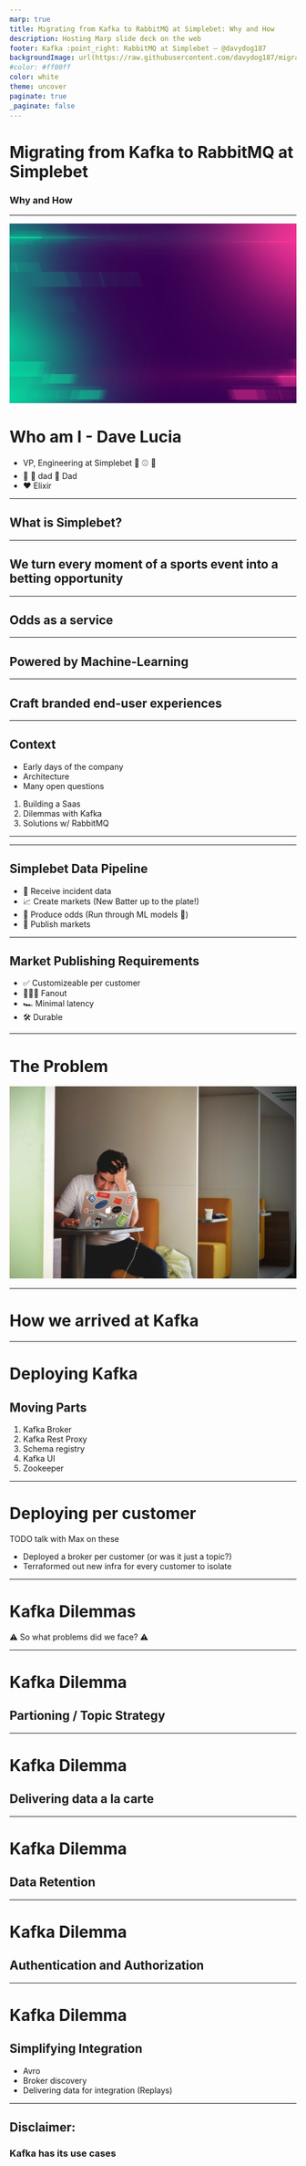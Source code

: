 ```yaml
---
marp: true
title: Migrating from Kafka to RabbitMQ at Simplebet: Why and How
description: Hosting Marp slide deck on the web
footer: Kafka :point_right: RabbitMQ at Simplebet — @davydog187
backgroundImage: url(https://raw.githubusercontent.com/davydog187/migrating_from_kafka/main/images/bg.png)
#color: #ff00ff
color: white
theme: uncover
paginate: true
_paginate: false
---
```


# Migrating from Kafka to RabbitMQ at Simplebet

### Why and How

<!-- My Notes -->

---
![bg](https://raw.githubusercontent.com/davydog187/migrating_from_kafka/main/images/bg.png)
# Who am I - Dave Lucia

<!-- color: white -->
* VP, Engineering at Simplebet :basketball: :baseball: :football:
* :dog: :dog: dad :baby: Dad
* :heart: Elixir

---
## What is Simplebet?

<!-- TODO show Simplebet logo and or website-->

<!--
Our mission is to power the future of fan engagement
-->
---
## We turn every moment of a sports event into a betting opportunity
<!-- TODO show image of the FanDuel PlayAction -->

---
## Odds as a service
<!-- TODO show an image of our data -->

<!-- 
Explain who our customers our (Enterprise)
Sport Coverage
Real-time nature
-->
---
## Powered by Machine-Learning

<!-- 
Possibly reference a slide from my Rust talk

Describe how we use machine learning
1. Years of historical data
2. Build features based of deep understanding of the game
3. Refer to the ML panel
-->
---
## Craft branded end-user experiences

<!-- TODO show image of the FanDuel PlayAction -->
---
## Context
* Early days of the company
* Architecture 
* Many open questions

1. Building a Saas
2. Dilemmas with Kafka
3. Solutions w/ RabbitMQ

<!-- TODO review this outline? -->
---
---
## Simplebet Data Pipeline
* :satellite: Receive incident data
* :chart_with_upwards_trend: Create markets (New Batter up to the plate!)
* :1234: Produce odds (Run through ML models :robot:)
* :rocket: Publish markets

<!-- Highlight the data flow of our application -->
---
## Market Publishing Requirements
* :white_check_mark: Customizeable per customer
* :family_man_girl_girl: Fanout
* :racing_car: Minimal latency
* :hammer_and_wrench: Durable

---
# The Problem

![w:600px](https://raw.githubusercontent.com/davydog187/migrating_from_kafka/main/images/problem.jpg)

<!--
TODO unsplash image

Needed a means to 

-->

---
# How we arrived at Kafka

---
# Deploying Kafka

## Moving Parts
1. Kafka Broker
2. Kafka Rest Proxy
3. Schema registry
4. Kafka UI
5. Zookeeper 

---
# Deploying per customer
TODO talk with Max on these
* Deployed a broker per customer (or was it just a topic?)
* Terraformed out new infra for every customer to isolate

---
# Kafka Dilemmas

:warning: So what problems did we face? :warning:

---
# Kafka Dilemma
## Partioning / Topic Strategy

<!--
One topic to rule them all?
A topic per sports match?
A topic per league?
A topic per market type?
-->

---
# Kafka Dilemma
## Delivering data a la carte

---
# Kafka Dilemma
## Data Retention



---
# Kafka Dilemma
## Authentication and Authorization


---
# Kafka Dilemma
## Simplifying Integration

- Avro
- Broker discovery
- Delivering data for integration (Replays)
---

## Disclaimer:
### Kafka has its use cases

<!-- Show a picture of Franz -->

<!-- 
* Plenty of valid usecases for Kafka for large data volume
* Useful for linearity and many consumers
* RabbitMQ is getting streams!
-->

